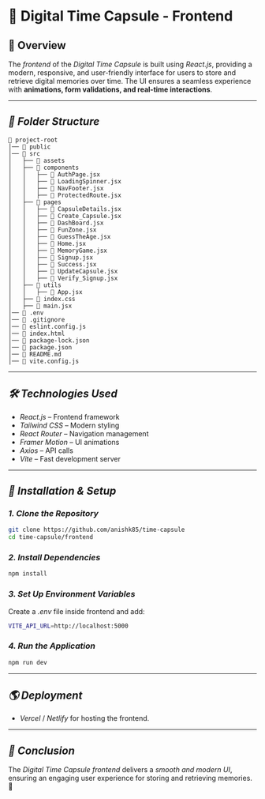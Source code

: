 # 🚀 Digital Time Capsule - Frontend

## 📌 Overview

The _frontend_ of the _Digital Time Capsule_ is built using _React.js_, providing a modern, responsive, and user-friendly interface for users to store and retrieve digital memories over time. The UI ensures a seamless experience with **animations, form validations, and real-time interactions**.

---

## _📂 Folder Structure_

```
📂 project-root
│── 📂 public
│── 📂 src
│   ├── 📂 assets
│   ├── 📂 components
│   │   ├── 📄 AuthPage.jsx
│   │   ├── 📄 LoadingSpinner.jsx
│   │   ├── 📄 NavFooter.jsx
│   │   ├── 📄 ProtectedRoute.jsx
│   ├── 📂 pages
│   │   ├── 📄 CapsuleDetails.jsx
│   │   ├── 📄 Create_Capsule.jsx
│   │   ├── 📄 DashBoard.jsx
│   │   ├── 📄 FunZone.jsx
│   │   ├── 📄 GuessTheAge.jsx
│   │   ├── 📄 Home.jsx
│   │   ├── 📄 MemoryGame.jsx
│   │   ├── 📄 Signup.jsx
│   │   ├── 📄 Success.jsx
│   │   ├── 📄 UpdateCapsule.jsx
│   │   ├── 📄 Verify_Signup.jsx
│   ├── 📂 utils
│   │   ├── 📄 App.jsx
│   ├── 📄 index.css
│   ├── 📄 main.jsx
│── 📄 .env
│── 📄 .gitignore
│── 📄 eslint.config.js
│── 📄 index.html
│── 📄 package-lock.json
│── 📄 package.json
│── 📄 README.md
│── 📄 vite.config.js
```

---

## _🛠 Technologies Used_

- _React.js_ – Frontend framework
- _Tailwind CSS_ – Modern styling
- _React Router_ – Navigation management
- _Framer Motion_ – UI animations
- _Axios_ – API calls
- _Vite_ – Fast development server

---

## _🔧 Installation & Setup_

### _1. Clone the Repository_

```sh
git clone https://github.com/anishk85/time-capsule
cd time-capsule/frontend
```

### _2. Install Dependencies_

```sh
npm install
```

### _3. Set Up Environment Variables_

Create a _.env_ file inside frontend and add:

```sh
VITE_API_URL=http://localhost:5000
```

### _4. Run the Application_

```sh
npm run dev
```

---

## _🌎 Deployment_

- _Vercel_ / _Netlify_ for hosting the frontend.

---

## _📌 Conclusion_

The _Digital Time Capsule frontend_ delivers a _smooth and modern UI_, ensuring an engaging user experience for storing and retrieving memories. 🚀

